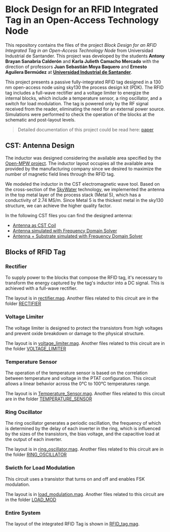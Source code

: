 # Block Design for an RFID Integrated Tag in an Open-Access Technology Node

This repository contains the files of the project *Block Design for an RFID Integrated Tag in an Open-Access Technology Node* from Universidad Industrial de Santander. 
This project was developed by the students **Antony Brayan Sanabria Calderón** and **Karla Julieth Camacho Mercado** with the direction of professors **Juan Sebastián Moya Baquero** and **Ernesto Aguilera Bermúdez** at [**Universidad Industrial de Santander**](https://uis.edu.co/es/).  

This project presents a passive fully-integrated RFID tag designed in a 130 nm open-access node using sky130 the process design kit (PDK). The RFID tag includes a full-wave rectifier and a voltage limiter to energize the internal blocks, which include a temperature sensor, a ring oscillator, and a switch for load modulation. The tag is powered only by the RF signal received from the reader, eliminating the need for an external power source. Simulations were performed to check the operation of the blocks at the schematic and post-layout levels.  

> Detailed documentation of this project could be read here: [paper](.PAPER/Conference_RFID.pdf)  


## CST: Antenna Design  
The inductor was designed considering the available area specified by the [Open-MPW project](https://efabless.com/open_shuttle_program). The inductor layout occupies all the available area provided by the manufacturing company since we desired to maximize the number of magnetic field lines through the RFID tag.    

We modeled the inductor in the CST electromagnetic wave tool. Based on the cross-section of the [SkyWater](https://skywater-pdk.readthedocs.io/en/main/) technology, we implemented the antenna in the top metal layer of the process stack (Metal 5), which has a conductivity of 2.74 MS/m. Since Metal 5 is the thickest metal in the sky130 structure, we can achieve the higher quality factor.  

In the following CST files you can find the designed antenna:
- [Antenna as CST Coil](./CST/Coil_Skywater.cst)
- [Antenna simulated with Frequency Domain Solver](./CST/Antena_Skywater_M5.cst)
- [Antenna + Substrate simulated with Frequency Domain Solver](./CST/Antena_Skywater_M5_Sub.cst)

## Blocks of RFID Tag
### Rectifier
To supply power to the blocks that compose the RFID tag, it's necessary to transform the energy captured by the tag's inductor into a DC signal. This is achieved with a full-wave rectifier.

The layout is in [rectifier.mag](./MAGIC/rectifier.mag).
Another files related to this circuit are in the folder [RECTIFIER](./POST_LAYOUT/RECTIFIER/)


### Voltage Limiter
The voltage limiter is designed to protect the transistors from high voltages and prevent oxide breakdown or damage to the physical structure.

The layout is in [voltage_limiter.mag](./MAGIC/voltage_limiter.mag).
Another files related to this circuit are in the folder [VOLTAGE_LIMITER](./POST_LAYOUT/VOLTAGE_LIMITER/)


### Temperature Sensor
The operation of the temperature sensor is based on the correlation between temperature and voltage in the PTAT configuration. This circuit allows a linear behavior across the 0°C to 100°C temperatures range.

The layout is in [Temperature_Sensor.mag](./MAGIC/Temperature_Sensor.mag).
Another files related to this circuit are in the folder [TEMPERATURE_SENSOR](./POST_LAYOUT/TEMPERATURE_SENSOR/)


### Ring Oscillator
The ring oscillator generates a periodic oscillation, the frequency of which is determined by the delay of each inverter in the ring, which is influenced by the sizes of the transistors, the bias voltage, and the capacitive load at the output of each inverter.

The layout is in [ring_oscillator.mag](./MAGIC/ring_oscillator.mag).
Another files related to this circuit are in the folder [RING_OSCILLATOR](./POST_LAYOUT/RING_OSCILLATOR/)


### Swicth for Load Modulation
This circuit uses a transistor that turns on and off and enables FSK modulation.

The layout is in [load_modulation.mag](./MAGIC/load_modulation.mag).
Another files related to this circuit are in the folder [LOAD_MOD](./POST_LAYOUT/LOAD_MODULATION/MAGIC/)


### Entire System 
The layout of the integrated RFID Tag is shown in [RFID_tag.mag](./MAGIC/RFID_tag.mag).


